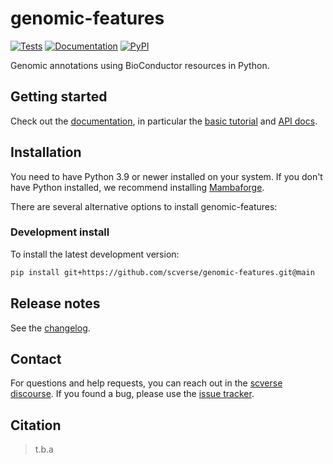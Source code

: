 # genomic-features

[![Tests][badge-tests]][link-tests]
[![Documentation][badge-docs]][link-docs]
[![PyPI][badge-pypi]][link-pypi]

[badge-tests]: https://img.shields.io/github/actions/workflow/status/scverse/genomic-features/test.yaml?branch=main
[link-tests]: https://github.com/scverse/genomic-features/actions/workflows/test.yml
[badge-docs]: https://img.shields.io/readthedocs/genomic-features
[badge-pypi]: https://img.shields.io/pypi/v/genomic-features
[link-pypi]: https://pypi.org/project/genomic-features

Genomic annotations using BioConductor resources in Python.

## Getting started

Check out the [documentation][link-docs], in particular the [basic tutorial][link-basic-usage] and [API docs][link-api].

## Installation

You need to have Python 3.9 or newer installed on your system. If you don't have
Python installed, we recommend installing [Mambaforge](https://github.com/conda-forge/miniforge#mambaforge).

There are several alternative options to install genomic-features:

<!--
1) Install the latest release of `genomic-features` from `PyPI <https://pypi.org/project/genomic-features/>`_:

```bash
pip install genomic-features
```
-->

### Development install

To install the latest development version:

```bash
pip install git+https://github.com/scverse/genomic-features.git@main
```

## Release notes

See the [changelog][changelog].

## Contact

For questions and help requests, you can reach out in the [scverse discourse][scverse-discourse].
If you found a bug, please use the [issue tracker][issue-tracker].

## Citation

> t.b.a

[scverse-discourse]: https://discourse.scverse.org/
[issue-tracker]: https://github.com/scverse/genomic-features/issues
[changelog]: https://genomic-features.readthedocs.io/en/latest/changelog.html
[link-docs]: https://genomic-features.readthedocs.io
[link-api]: https://genomic-features.readthedocs.io/en/latest/api.html
[link-basic-usage]: https://genomic-features.readthedocs.io/en/latest/notebooks/basic_usage.html
